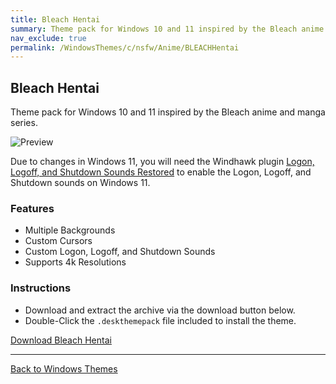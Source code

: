 ```yaml
---
title: Bleach Hentai
summary: Theme pack for Windows 10 and 11 inspired by the Bleach anime and manga series
nav_exclude: true
permalink: /WindowsThemes/c/nsfw/Anime/BLEACHHentai
---
```


## Bleach Hentai
Theme pack for Windows 10 and 11 inspired by the Bleach anime and manga series.

![Preview](https://gitlab.com/the-back-room/deskthemepacks/nsfw/bleach-hentai/-/raw/main/Extras/Preview.bmp)

Due to changes in Windows 11, you will need the Windhawk plugin [Logon, Logoff, and Shutdown Sounds Restored](https://windhawk.net/mods/logon-logoff-shutdown-sounds) to enable the Logon, Logoff, and Shutdown sounds on Windows 11.

### Features

- Multiple Backgrounds
- Custom Cursors
- Custom Logon, Logoff, and Shutdown Sounds
- Supports 4k Resolutions

### Instructions

- Download and extract the archive via the download button below.
- Double-Click the `.deskthemepack` file included to install the theme.

<a href="https://gitlab.com/the-back-room/deskthemepacks/nsfw/bleach-hentai/-/archive/main/bleach-hentai-main.zip" class="btn btn--primary btn--lg" target="_blank" rel="noopener noreferrer">Download Bleach Hentai</a>

---

<a href="/WindowsThemes" class="btn btn--secondary btn--sm">Back to Windows Themes</a>